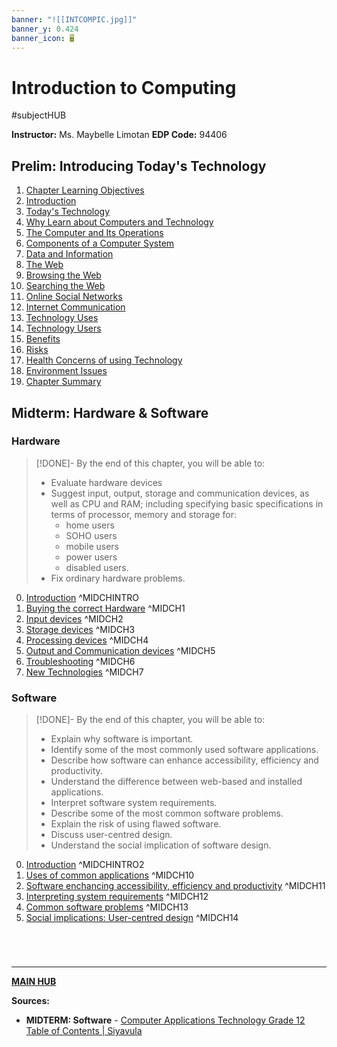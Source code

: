 ```yaml
---
banner: "![[INTCOMPIC.jpg]]"
banner_y: 0.424
banner_icon: 🖥️
---
```

# Introduction to Computing
#subjectHUB 

**Instructor:** Ms. Maybelle Limotan
**EDP Code:** 94406

## Prelim: Introducing Today's Technology
1. [Chapter Learning Objectives](INTCOMPrelimCh1.md)
2. [Introduction](INTCOMPrelimCh2.md)
3. [Today's Technology](INTCOMPrelimCh3.md)
4. [Why Learn about Computers and Technology](INTCOMPrelimCh4.md)
5. [The Computer and Its Operations](INTCOMPrelimCh5.md)
6. [Components of a Computer System](INTCOMPrelimCh6.md)
7. [Data and Information](INTCOMPrelimCh7.md)
8. [The Web](INTCOMPrelimCh8.md)
9. [Browsing the Web](INTCOMPrelimCh9.md)
10. [Searching the Web](INTCOMPrelimCh10.md)
11. [Online Social Networks](INTCOMPrelimCh11.md)
12. [Internet Communication](INTCOMPrelimCh12.md)
13. [Technology Uses](INTCOMPrelimCh13.md)
14. [Technology Users](INTCOMPrelimCh14.md)
15. [Benefits](INTCOMPrelimCh15.md)
16. [Risks](INTCOMPrelimCh16.md)
17. [Health Concerns of using Technology](INTCOMPrelimCh17.md)
18. [Environment Issues](INTCOMPrelimCh18.md)
19. [Chapter Summary](INTCOMPrelimCh19.md)

## Midterm: Hardware & Software
### Hardware
>[!DONE]- By the end of this chapter, you will be able to:
>- Evaluate hardware devices
>- Suggest input, output, storage and communication devices, as well as CPU and RAM; including specifying basic specifications in terms of processor, memory and storage for:
>	- home users
>	- SOHO users
>	- mobile users
>	- power users
>	- disabled users.
>- Fix ordinary hardware problems.

0. [Introduction](INTCOMMidtermINTRO.md) ^MIDCHINTRO
1. [Buying the correct Hardware](INTCOMMidtermCh1.md) ^MIDCH1
2. [Input devices](INTCOMMidtermCh2.md) ^MIDCH2
3. [Storage devices](INTCOMMidtermCh3.md) ^MIDCH3
4. [Processing devices](INTCOMMidtermCh4.md) ^MIDCH4
5. [Output and Communication devices](INTCOMMidtermCh5.md) ^MIDCH5
6. [Troubleshooting](INTCOMMidtermCh6.md) ^MIDCH6
7. [New Technologies](INTCOMMidtermCh7.md) ^MIDCH7

### Software
>[!DONE]- By the end of this chapter, you will be able to:
>- Explain why software is important.
>- Identify some of the most commonly used software applications.
>- Describe how software can enhance accessibility, efficiency and productivity.
>- Understand the difference between web-based and installed applications.
>- Interpret software system requirements.
>- Describe some of the most common software problems.
>- Explain the risk of using flawed software.
>- Discuss user-centred design.
>- Understand the social implication of software design.

0. [Introduction](INTCOMMidtermINTRO2.md) ^MIDCHINTRO2
1. [Uses of common applications](INTCOMMidtermCh10.md) ^MIDCH10
2. [Software enchancing accessibility, efficiency and productivity](INTCOMMidtermCh11.md) ^MIDCH11
3. [Interpreting system requirements](INTCOMMidtermCh12.md) ^MIDCH12
4. [Common software problems](INTCOMMidtermCh13.md) ^MIDCH13
5. [Social implications: User-centred design](INTCOMMidtermCh14.md) ^MIDCH14

# 

<br>

---
**[MAIN HUB](MAINBSIT.md)**

**Sources:**
- **MIDTERM: Software** - [Computer Applications Technology Grade 12 Table of Contents | Siyavula](https://intl.siyavula.com/read/cat/grade-12-cat)